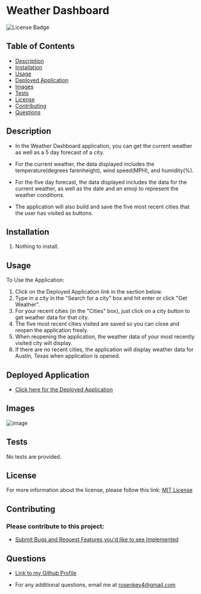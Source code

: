 # Weather Dashboard
![License Badge](https://img.shields.io/badge/License-MIT-blue.svg)

## Table of Contents
- [Description](#description) 
- [Installation](#installation) 
- [Usage](#usage) 
- [Deployed Application](#deployed-application)
- [Images](#images)
- [Tests](#tests)
- [License](#license)
- [Contributing](#contributing)
- [Questions](#questions)

## Description
- In the Weather Dashboard application, you can get the current weather as well as a 5 day forecast of a city. 

- For the current weather, the data displayed includes the temperature(degrees farenheight), wind speed(MPH), and humidity(%).
- For the five day forecast, the data displayed includes the data for the current weather, as well as the date and an emoji to represent the   weather conditions.

- The application will also build and save the five most recent cities that the user has visited as buttons.

## Installation
1) Nothing to install. 

## Usage
To Use the Application:
1) Click on the Deployed Application link in the section below.
2) Type in a city in the "Search for a city" box and hit enter or click "Get Weather".
3) For your recent cities (in the "Cities" box), just click on a city button to get weather data for that city. 
4) The five most recent cities visited are saved so you can close and reopen the application freely. 
5) When reopening the application, the weather data of your most recently visited city will display.
6) If there are no recent cities, the application will display weather data for Austin, Texas when application is opened.  

## Deployed Application
- [Click here for the Deployed Application](https://krosengr4.github.io/Module6-WeatherApp/)

## Images
![image](https://github.com/krosengr4/Module6-WeatherApp/assets/139993281/f6cb545c-3bac-4243-8779-3175a7f27b8e)

## Tests
No tests are provided. 

## License 
For more information about the license, please follow this link: [MIT License](https://opensource.org/license/mit/)

## Contributing
### Please contribute to this project:
- [Submit Bugs and Request Features you'd like to see Implemented](https://github.com/krosengr4/Weather-Dashboard/issues)

## Questions
- [Link to my Github Profile](https://github.com/krosengr4)

- For any additional questions, email me at rosenkev4@gmail.com
